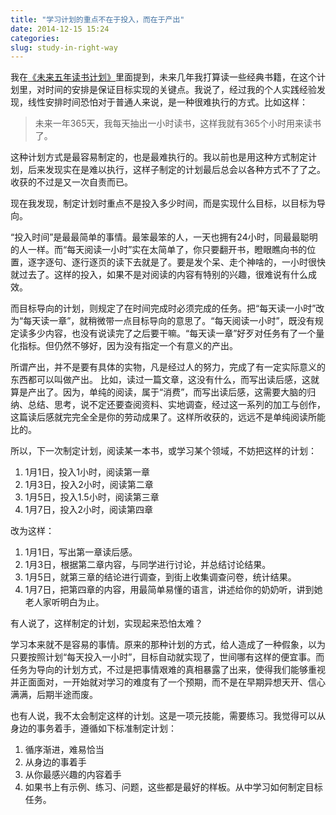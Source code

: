 ```yaml
---
title: "学习计划的重点不在于投入，而在于产出"
date: 2014-12-15 15:24
categories:
slug: study-in-right-way
---
```


我在[《未来五年读书计划》](http://www.lvxiaoyu.com/output/2014-07-06-wei-lai-wu-nian-du-shu-ji-hua.html)里面提到，未来几年我打算读一些经典书籍，在这个计划里，对时间的安排是保证目标实现的关键点。我说了，经过我的个人实践经验发现，线性安排时间恐怕对于普通人来说，是一种很难执行的方式。比如这样：
> 未来一年365天，我每天抽出一小时读书，这样我就有365个小时用来读书了。

这种计划方式是最容易制定的，也是最难执行的。我以前也是用这种方式制定计划，后来发现实在是难以执行，这样子制定的计划最后总会以各种方式不了了之。收获的不过是又一次自责而已。

现在我发现，制定计划时重点不是投入多少时间，而是实现什么目标，以目标为导向。

“投入时间”是最最简单的事情。最笨最笨的人，一天也拥有24小时，同最最聪明的人一样。而“每天阅读一小时”实在太简单了，你只要翻开书，瞪眼瞧向书的位置，逐字逐句、逐行逐页的读下去就是了。要是发个呆、走个神啥的，一小时很快就过去了。这样的投入，如果不是对阅读的内容有特别的兴趣，很难说有什么成效。

而目标导向的计划，则规定了在时间完成时必须完成的任务。把“每天读一小时”改为“每天读一章”，就稍微带一点目标导向的意思了。“每天阅读一小时”，既没有规定读多少内容，也没有说读完了之后要干嘛。“每天读一章”好歹对任务有了一个量化指标。但仍然不够好，因为没有指定一个有意义的产出。

所谓产出，并不是要有具体的实物，凡是经过人的努力，完成了有一定实际意义的东西都可以叫做产出。
比如，读过一篇文章，这没有什么，而写出读后感，这就算是产出了。因为，单纯的阅读，属于“消费”，而写出读后感，这需要大脑的归纳、总结、思考，说不定还要查阅资料、实地调查，经过这一系列的加工与创作，这篇读后感就完完全全是你的劳动成果了。这样所收获的，远远不是单纯阅读所能比的。

所以，下一次制定计划，阅读某一本书，或学习某个领域，不妨把这样的计划：

1. 1月1日，投入1小时，阅读第一章
1. 1月3日，投入2小时，阅读第二章
1. 1月5日，投入1.5小时，阅读第三章
1. 1月7日，投入2小时，阅读第四章

改为这样：

1. 1月1日，写出第一章读后感。
1. 1月3日，根据第二章内容，与同学进行讨论，并总结讨论结果。
1. 1月5日，就第三章的结论进行调查，到街上收集调查问卷，统计结果。
1. 1月7日，把第四章的内容，用最简单易懂的语言，讲述给你的奶奶听，讲到她老人家听明白为止。

有人说了，这样制定的计划，实现起来恐怕太难？

学习本来就不是容易的事情。原来的那种计划的方式，给人造成了一种假象，以为只要按照计划“每天投入一小时”，目标自动就实现了，世间哪有这样的便宜事。而任务为导向的计划方式，不过是把事情艰难的真相暴露了出来，使得我们能够重视并正面面对，一开始就对学习的难度有了一个预期，而不是在早期异想天开、信心满满，后期半途而废。

也有人说，我不太会制定这样的计划。这是一项元技能，需要练习。我觉得可以从身边的事务着手，遵循如下标准制定计划：

1. 循序渐进，难易恰当
2. 从身边的事着手
3. 从你最感兴趣的内容着手
4. 如果书上有示例、练习、问题，这些都是最好的样板。从中学习如何制定目标任务。